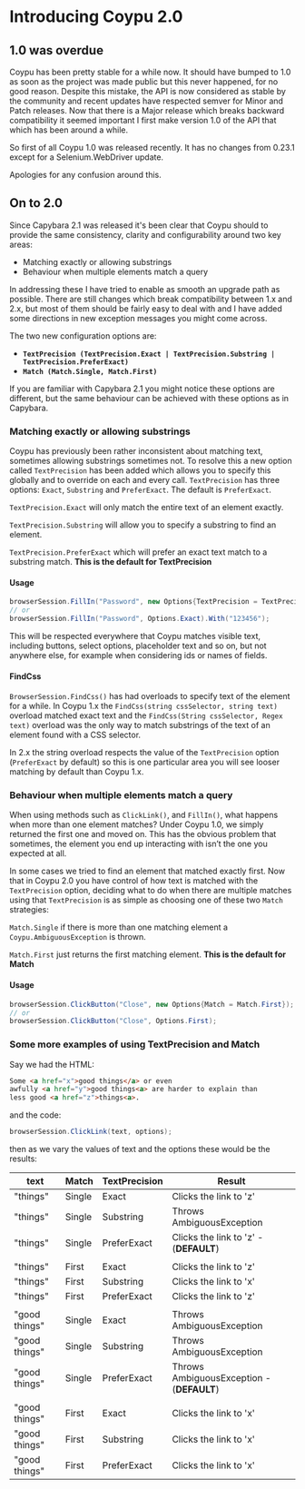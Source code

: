 # Introducing Coypu 2.0
## 1.0 was overdue 

Coypu has been pretty stable for a while now. It should have bumped to 1.0 as soon as the project was made public but this never happened, for no good reason. Despite this mistake, the API is now considered as stable by the community and recent updates have respected semver for Minor and Patch releases. Now that there is a Major release which breaks backward compatibility it seemed important I first make version 1.0 of the API that which has been around a while.

So first of all Coypu 1.0 was released recently. It has no changes from 0.23.1 except for a Selenium.WebDriver update.

Apologies for any confusion around this.

## On to 2.0

Since Capybara 2.1 was released it's been clear that Coypu should to provide the same consistency, clarity and configurability around two key areas:

* Matching exactly or allowing substrings
* Behaviour when multiple elements match a query

In addressing these I have tried to enable as smooth an upgrade path as possible. There are still changes which break compatibility between 1.x and 2.x, but most of them should be fairly easy to deal with and I have added some directions in new exception messages you might come across.

The two new configuration options are:

* **`TextPrecision (TextPrecision.Exact | TextPrecision.Substring | TextPrecision.PreferExact)`**
* **`Match (Match.Single, Match.First)`**

If you are familiar with Capybara 2.1 you might notice these options are different, but the same behaviour can be achieved with these options as in Capybara.

### Matching exactly or allowing substrings

Coypu has previously been rather inconsistent about matching text, sometimes allowing substrings sometimes not. To resolve this a new option called `TextPrecision` has been added which allows you to specify this globally and to override on each and every call. `TextPrecision` has three options: `Exact`, `Substring` and `PreferExact`. The default is `PreferExact`.

`TextPrecision.Exact` will only match the entire text of an element exactly.

`TextPrecision.Substring` will allow you to specify a substring to find an element.

`TextPrecision.PreferExact` which will prefer an exact text match to a substring match. **This is the default for TextPrecision**

#### Usage

```c#
browserSession.FillIn("Password", new Options{TextPrecision = TextPrecision.Exact}).With("123456");
// or
browserSession.FillIn("Password", Options.Exact).With("123456");
```

This will be respected everywhere that Coypu matches visible text, including buttons, select options, placeholder text and so on, but not anywhere else, for example when considering ids or names of fields.

#### FindCss

`BrowserSession.FindCss()` has had overloads to specify text of the element for a while. In Coypu 1.x the `FindCss(string cssSelector, string text)` overload matched exact text and the `FindCss(String cssSelector, Regex text)` overload was the only way to match substrings of the text of an element found with a CSS selector.

In 2.x the string overload respects the value of the `TextPrecision` option (`PreferExact` by default) so this is one particular area you will see looser matching by default than Coypu 1.x.


### Behaviour when multiple elements match a query

When using methods such as `ClickLink()`, and `FillIn()`, what happens when more than one element matches? Under Coypu 1.0, we simply returned the first one and moved on. This has the obvious problem that sometimes, the element you end up interacting with isn’t the one you expected at all.

In some cases we tried to find an element that matched exactly first. Now that in Coypu 2.0 you have control of how text is matched with the `TextPrecision` option, deciding what to do when there are multiple matches using that `TextPrecision` is as simple as choosing one of these two `Match` strategies:

`Match.Single` if there is more than one matching element a `Coypu.AmbiguousException` is thrown.

`Match.First` just returns the first matching element. **This is the default for Match**


#### Usage

```c#
browserSession.ClickButton("Close", new Options{Match = Match.First});
// or
browserSession.ClickButton("Close", Options.First);
```

### Some more examples of using TextPrecision and Match

Say we had the HTML:

```html
Some <a href="x">good things</a> or even
awfully <a href="y">good things<a> are harder to explain than
less good <a href="z">things<a>.
```

and the code:

```c#
browserSession.ClickLink(text, options);
```

then as we vary the values of text and the options these would be the results:

| text          | Match  | TextPrecision | Result |
|---------------|--------|---------------|--------------------------------------------|
| "things"      | Single | Exact         | Clicks the link to 'z'                     |
| "things"      | Single | Substring     | Throws AmbiguousException                 |
| "things"      | Single | PreferExact   | Clicks the link to 'z'   - (**DEFAULT**)   |
| | | | |
| "things"      | First  | Exact         | Clicks the link to 'z'                     |
| "things"      | First  | Substring     | Clicks the link to 'x'                     |
| "things"      | First  | PreferExact   | Clicks the link to 'z'                     |
| | | | |
| "good things" | Single | Exact         | Throws AmbiguousException                 |
| "good things" | Single | Substring     | Throws AmbiguousException                 |
| "good things" | Single | PreferExact   | Throws AmbiguousException  - (**DEFAULT**)  |
| | | | |
| "good things" | First  | Exact         | Clicks the link to 'x'                     |
| "good things" | First  | Substring     | Clicks the link to 'x'                     |
| "good things" | First  | PreferExact   | Clicks the link to 'x'                     |
